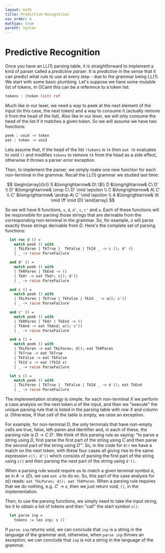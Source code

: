 ```yaml
---
layout: math
title: Predictive Recognition
nav_order: 6
mathjax: true
parent: Syntax
---
```


$$
\newcommand{\andop}{\mathrel{\&\!\&}}
\newcommand{\orop}{\mathrel{\|}}
\newcommand{\ff}{\mathsf{false}}
\newcommand{\tt}{\mathsf{true}}
\newcommand{\tm}[1]{\mathsf{#1}}
$$


# Predictive Recognition



<!-- In general, whenever we have some rules involving left-recursion: 

$$
  \begin{array}{rcl}
    X &\longrightarrow& X \beta\\
    X &\longrightarrow& \alpha_1\\
    X &\longrightarrow& \alpha_2\\
      &\vdots{}&\\
    X &\longrightarrow& \alpha_k
  \end{array}
$$

in which none of the $\alpha_i$ start with $X$, then it is easy to see that $X$ will derive sentential forms of shape:

$$
  \alpha_i\ \beta \cdots{} \beta
$$

with $i \in \\{1, \ldots, k\\}$.  These same sequences can as well be generated by the following formulation:

$$
  \begin{array}{rcl}
    X &\longrightarrow& \alpha_1\ X'\\
    X &\longrightarrow& \alpha_2\ X'\\
      &\vdots{}& \\
    X &\longrightarrow& \alpha_k\ X'\\
    X' &\longrightarrow& \beta\ X'\\
    X' &\longrightarrow& \epsilon
  \end{array}
$$ -->

Once you have an LL(1) parsing table, it is straightforward to implement a kind of parser called a _predictive parser_.  It is _predictive_ in the sense that it can predict what rule to use at every step - due to the grammar being LL(1).  We start with some basic plumbing.  Let's suppose we have some mutable list of tokens, in OCaml this can be a reference to a token list:

```ocaml
tokens : (token list) ref
```

Much like in our lexer, we need a way to peek at the next element of the input (in this case, the next token) and a way to consume it (actually remove it from the head of the list).  Also like in our lexer, we will only consume the head of the list if it matches a given token.  So we will assume we have two functions:

```ocaml
peek : void -> token
eat : token -> void
```

Lets assume that, if the head of the list `!tokens` is `tk` then `eat tk` evaluates to void `()` and modifies `tokens` to remove `tk` from the head as a side effect, otherwise it throws a parser error exception.

Then, to implement the parser, we simply make one new function for each non-terminal in the grammar.  Recall the LL(1) grammar we studied last time:

$$
  \begin{array}{lcl}
    S &\longrightarrow& D\ \$\\
    D &\longrightarrow& C\ D' \\
    D' &\longrightarrow& \orop C\ D' \mid \epsilon \\
    C &\longrightarrow& A\ C' \\
    C' &\longrightarrow& \andop A\ C' \mid \epsilon \\
    A &\longrightarrow& \tt \mid \ff \mid (D)
  \end{array}
$$

So we will have 6 functions, `s`, `d`, `d'`, `c`, `c'` and `a`.  Each of these functions will be responsible for parsing those strings that are derivable from the corresponding non-terminal in the grammar.  So, for example, `d` will parse exactly those strings derivable from $D$.  Here's the complete set of parsing functions:

```ocaml
  let rec d () =
    match peek () with
    | TkLParen | TkTrue |  TkFalse | TkId _ -> c (); d' ()
    | _ -> raise ParseFailure

  and d' () =
    match peek () with
    | TkRParen | TkEnd -> ()
    | TkOr -> eat TkOr; c(); d'()
    | _ -> raise ParseFailure

  and c () =
    match peek () with
    | TkLParen | TkTrue | TkFalse | TkId _ -> a(); c'()
    | _ -> raise ParseFailure

  and c' () =
    match peek () with
    | TkRParen | TkOr | TkEnd -> ()
    | TkAnd -> eat TkAnd; a(); c'()
    | _ -> raise ParseFailure

  and a () =
    match peek () with
    | TkLParen -> eat TkLParen; d(); eat TkRParen
    | TkTrue -> eat TkTrue
    | TkFalse -> eat TkFalse
    | TkId x -> eat (TkId x)
    | _ -> raise ParseFailure

  let s () =
    match peek () with
    | TkLParen | TkTrue |  TkFalse | TkId _ -> d (); eat TkEnd
    | _ -> raise ParseFailure
```

The implementation strategy is simple, for each non-terminal $X$ we perform a case analysis on the next token $a$ of the input, and then we "execute" the unique parsing rule that is listed in the parsing table with row $X$ and column $a$.  Otherwise, if that cell of the table is empty, we raise an exception.  

For example, for non-terminal $D$, the only terminals that have non-empty cells are true, false, left-paren and identifier and, in each of these, the parsing rule is $D \longrightarrow C\ D'$.  We think of this parsing rule as saying: "to parse a string using $D$, first parse the first part of the string using $C$ and then parse the second part of the string using $D'$".  So, in the code for `d()` we have a match on the next token, with these four cases all giving rise to the same expression `c(); d'()` which consists of parsing the first part of the string using `c()` and then parsing the next part of the string using `d'()`.

When a parsing rule would require us to match a given terminal symbol $a$, as in $A \longrightarrow (D)$, we use `eat a` to do so.  So, this part of the case analysis for $a()$ reads: `eat TkLParen; d(); eat TkRParen`.  When a parsing rule requires that we do nothing, e.g. $C' \longrightarrow \epsilon$, then we just return void, `()`, in the implementation.

Then, to use the parsing functions, we simply need to take the input string, lex it to obtain a list of tokens and then "call" the start symbol `s()`:

```ocaml
  let parse inp = 
    tokens := lex inp; s ()
```

If `parse inp` returns void, we can conclude that `inp` is a string in the language of the grammar and, otherwise, when `parse inp` throws an exception, we can conclude that `inp` is not a string in the language of the grammar.


